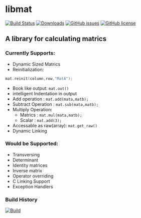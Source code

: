 #  libmat
[![Build Status](https://travis-ci.org/Polymath-Team/libmat.svg?branch=master)](https://travis-ci.org/Polymath-Team/libmat) [![Downloads](https://img.shields.io/github/downloads/Polymath-Team/libmat/total.svg)](https://github.com/Polymath-Team/libmat/releases/latest) [![GitHub issues](https://img.shields.io/github/issues/Polymath-Team/libmat.svg)](https://github.com/Polymath-Team/libmat/issues)  [![GitHub license](https://img.shields.io/github/license/Polymath-Team/libmat.svg)](https://github.com/Polymath-Team/libmat/blob/master/LICENSE)
## A library for calculating matrics

### Currently Supports:
- Dynamic Sized Matrics
- Reinitialization:
~~~c++
mat.reinit(column,row,"MatA");
~~~
- Book like output: `mat.out()`
- intelligent Indentation in output
- Add operation : `mat.add(mata,matb);`
- Subtract Operation : `mat.sub(mata,matb);`
- Multiply Operation:
   *  Matrics : `mat.mul(mata,matb);`
   *  Scalar  : `mat.add(3);`
- Accessable as raw(array): `mat.get_raw()`
- Dynamic Linking

### Would be Supported:
- Transversing
- Determinant
- Identity matrices
- Inverse matrix
- Operator overriding
- C Linking Support
- Exception Handlers
### Build History
[![Build](https://buildstats.info/travisci/chart/Polymath-Team/libmat?buildCount=7)](https://travis-ci.org/Polymath-Team/libmat/builds)
